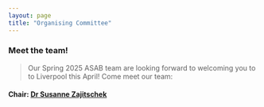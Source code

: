 ```yaml
---
layout: page
title: "Organising Committee"
---
```


### Meet the team!

>Our Spring 2025 ASAB team are looking forward to welcoming you to to Liverpool this April! Come meet our team:

#### Chair: [Dr Susanne Zajitschek](https://www.ljmu.ac.uk/about-us/staff-profiles/faculty-of-science/school-of-biological-and-environmental-sciences/susanne-zajitschek)
